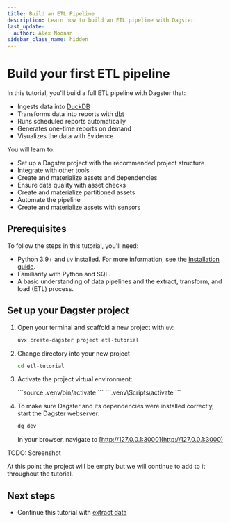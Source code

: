 ```yaml
---
title: Build an ETL Pipeline
description: Learn how to build an ETL pipeline with Dagster
last_update:
  author: Alex Noonan
sidebar_class_name: hidden
---
```


# Build your first ETL pipeline

In this tutorial, you'll build a full ETL pipeline with Dagster that:

- Ingests data into [DuckDB](https://duckdb.org/)
- Transforms data into reports with [dbt](https://www.getdbt.com/)
- Runs scheduled reports automatically
- Generates one-time reports on demand
- Visualizes the data with Evidence

You will learn to:

- Set up a Dagster project with the recommended project structure
- Integrate with other tools
- Create and materialize assets and dependencies
- Ensure data quality with asset checks
- Create and materialize partitioned assets
- Automate the pipeline
- Create and materialize assets with sensors

## Prerequisites

To follow the steps in this tutorial, you'll need:

* Python 3.9+ and `uv` installed. For more information, see the [Installation guide](/getting-started/installation).
* Familiarity with Python and SQL.
* A basic understanding of data pipelines and the extract, transform, and load (ETL) process.

## Set up your Dagster project

1. Open your terminal and scaffold a new project with `uv`:

   ```bash
   uvx create-dagster project etl-tutorial
   ```

2. Change directory into your new project

   ```bash
   cd etl-tutorial
   ```

3. Activate the project virtual environment:

   <Tabs>
     <TabItem value="macos" label="MacOS">
       ```source .venv/bin/activate ```
     </TabItem>
     <TabItem value="windows" label="Windows">
       ```.venv\Scripts\activate ```
     </TabItem>
   </Tabs>


4. To make sure Dagster and its dependencies were installed correctly, start the Dagster webserver:

   ```bash
   dg dev
   ```

   In your browser, navigate to [http://127.0.0.1:3000](http://127.0.0.1:3000)

TODO: Screenshot

At this point the project will be empty but we will continue to add to it throughout the tutorial.

## Next steps

- Continue this tutorial with [extract data](/etl-pipeline-tutorial/extract-data)
